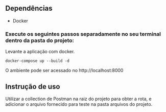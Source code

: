 ## Dependências

- Docker

### Execute os seguintes passos separadamente no seu terminal dentro da pasta do projeto:

Levante a aplicação com docker.

`docker-compose up --build -d`

O ambiente pode ser acessado no http://localhost:8000

## Instrução de uso

Utilizar a collection de Postman na raiz do projeto para obter a rota, e adicionar o arquivo fornecido para teste na pasta arquivos do projeto.